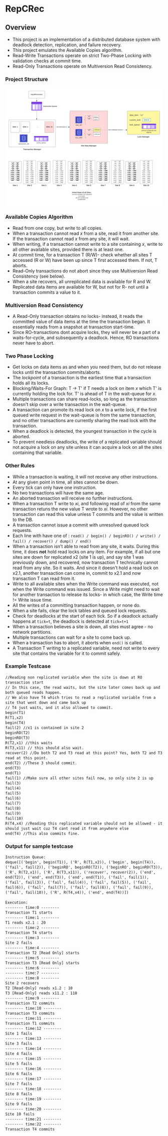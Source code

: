 # RepCRec

## Overview
- This project is an implementation of a distributed database system with deadlock detection, replication, and failure recovery. 
- This project emulates the Available Copies algorithm.
- Read-Write Transactions operate on strict Two-Phase Locking with validation checks at commit time.
- Read-Only Transactions operate on Multiversion Read Consistency.

### Project Structure

![](readme_project_structure.png)

### Available Copies Algorithm

- Read from one copy, but write to all copies.  
- When a transaction cannot read _x_ from a site, read it from another site. If the transaction cannot read _x_ from any site, it will wait. 
- When writing, if a transaction cannot write to a site containing _x_, write to all other available sites, provided there is at least one.
- At commit time, for a transaction T (R/W)- check whether all sites T accessed (R or W) have been up since T first accessed them. If not, T aborts.
- Read-Only transactions do not abort since they use Multiversion Read Consistency (see below).
- When a site recovers, all unreplicated data is available for R and W. Replicated data items are available for W, but not for R- not until a transaction commits a value to it.

### Multiversion Read Consistency

- A Read-Only transaction obtains no locks- instead, it reads the committed value of data items at the time the transaction began. It essentially reads from a snapshot at transaction start-time. 
- Since RO-transactions dont acquire locks, they will never be a part of a waits-for-cycle, and subsequently a deadlock. Hence, RO transactions never have to abort.

### Two Phase Locking
- Get locks on data items as and when you need them, but do not release locks until the transaction commits/aborts.
- The _lockpoint_ of a transaction is the earliest time that a transaction holds all its locks. 
- Blocking/Waits-For Graph: T -> T' if T needs a lock on item _x_ which T' is currently holding the lock for. T' is ahead of T in the wait-queue for _x_.
- Multiple transactions can share read-locks, so long as the transaction doesn't skip over a write transaction in the wait-queue.
- A transaction can promote its read lock on _x_ to a write lock, if the first queued write request in the wait-queue is from the same transaction, and no other transactions are currently sharing the read lock with the transaction.
- When a deadlock is detected, the youngest transaction in the cycle is aborted. 
- To prevent needless deadlocks, the write of a replicated variable should not acquire a lock on any site unless it can acquire a lock on all the sites containing that variable.

### Other Rules

- While a transaction is waiting, it will not receive any other instructions.
- At any given point in time, all sites cannot be down.
- Every tick can only have one instruction.
- No two transactions will have the same age.
- An aborted transaction will receive no further instructions. 
- When a transaction T write to _xi_, and following read of _xi_ from the same transaction retuns the new value T wrote to _xi_. However, no other transaction can read this value unless T commits and the value is written to the DB.
- A transaction cannot issue a commit with unresolved queued lock requests. 
- Each line with have one of : `read() / begin() / beginRO() / write() / fail() / recover() / dump() / end()`
- When a transaction isn't able to read from any site, it waits. During this time, it does **not** hold read locks on any item. For example, if all but one sites are down for replicated x2 (site 1 is up), and say site 1 was previously down, and recovered, now transaction T technically cannot read from any site. So it waits. And since it doesn't hold a read lock on x2.1, another transaction can come in, commit to x2.1 and now transaction T can read from it.
- Write to all available sites when the Write command was executed, not when the Write command was issued. Since a Write might need to wait for another transaction to release its locks- in which case, the Write time != Write issue time.
- All the writes of a committing transaction happen, or none do.
- When a site fails, clear the lock tables and queued lock requests. 
- Check for deadlocks at the start of each tick. So if a deadlock actually happens at `tick=t`, the deadlock is detected at `tick=t+1`
- When a transaction believes a site is down, all sites must agree - no network partitions.
- Multiple transactions can wait for a site to come back up. 
- When a transaction has to abort, it aborts when `end()` is called.
- A Transaction T writing to a replicated variable, need not write to every site that contains the variable for it to commit safely.

### Example Testcase

```
//Reading non replicated variable when the site is down at RO transaction start
// In this case, the read waits, but the site later comes back up and both queued reads happen.
// We also have T4 which tries to read a replicated variable from a site that went down and came back up
// T4 just waits, and it also allowed to commit.
begin(T1)
R(T1,x2)
begin(T4)
fail(2) //x1 is contained in site 2
beginRO(T2)
beginRO(T3)
R(T2,x1) //this waits
R(T3,x11) // this should also wait.
recover(2) //Do both T2 and T3 read at this point? Yes, both T2 and T3 read at this point.
end(T2) //These 3 should commit.
end(T3)
end(T1)
fail(1) //Make sure all other sites fail now, so only site 2 is up
fail(3)
fail(4)
fail(5)
fail(6)
fail(7)
fail(8)
fail(9)
fail(10)
R(T4,x4) //Reading this replicated variable should not be allowed - it should just wait cuz T4 cant read it from anywhere else
end(T4) //This also commits fine.
```

### Output for sample testcase

```
Instruction Queue: 
deque([('begin', begin(T1)), ('R', R(T1,x2)), ('begin', begin(T4)), ('fail', fail(2)), ('beginRO', beginRO(T2)), ('beginRO', beginRO(T3)), ('R', R(T2,x1)), ('R', R(T3,x11)), ('recover', recover(2)), ('end', end(T2)), ('end', end(T3)), ('end', end(T1)), ('fail', fail(1)), ('fail', fail(3)), ('fail', fail(4)), ('fail', fail(5)), ('fail', fail(6)), ('fail', fail(7)), ('fail', fail(8)), ('fail', fail(9)), ('fail', fail(10)), ('R', R(T4,x4)), ('end', end(T4))])

Execution:
-------- time:0 --------
Transaction T1 starts
-------- time:1 --------
T1 reads x2.1 : 20
-------- time:2 --------
Transaction T4 starts
-------- time:3 --------
Site 2 fails
-------- time:4 --------
Transaction T2 [Read Only] starts
-------- time:5 --------
Transaction T3 [Read Only] starts
-------- time:6 --------
-------- time:7 --------
-------- time:8 --------
Site 2 recovers
T2 [Read-Only] reads x1.2 : 10
T3 [Read-Only] reads x11.2 : 110
-------- time:9 --------
Transaction T2 commits
-------- time:10 --------
Transaction T3 commits
-------- time:11 --------
Transaction T1 commits
-------- time:12 --------
Site 1 fails
-------- time:13 --------
Site 3 fails
-------- time:14 --------
Site 4 fails
-------- time:15 --------
Site 5 fails
-------- time:16 --------
Site 6 fails
-------- time:17 --------
Site 7 fails
-------- time:18 --------
Site 8 fails
-------- time:19 --------
Site 9 fails
-------- time:20 --------
Site 10 fails
-------- time:21 --------
-------- time:22 --------
Transaction T4 commits

```
